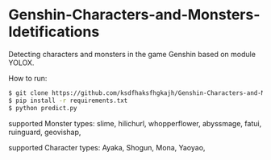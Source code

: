 # Genshin-Characters-and-Monsters-Idetifications
Detecting characters and monsters in the game Genshin based on module YOLOX.

How to run:
```bash
$ git clone https://github.com/ksdfhaksfhgkajh/Genshin-Characters-and-Monsters-Idetifications.git
$ pip install -r requirements.txt
$ python predict.py
```
supported Monster types:
slime, 
hilichurl, 
whopperflower, 
abyssmage, 
fatui, 
ruinguard, 
geovishap, 

supported Character types:
Ayaka, 
Shogun, 
Mona, 
Yaoyao, 
